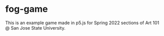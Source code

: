 # fog-game
This is an example game made in p5.js for Spring 2022 sections of Art 101 @ San Jose State University.
